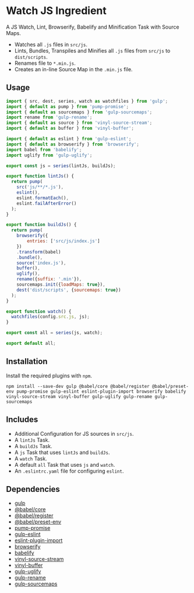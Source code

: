 Watch JS Ingredient
================================================================================

A JS Watch, Lint, Browserify, Babelify and Minification Task with Source Maps.

- Watches all `.js` files in `src/js`.
- Lints, Bundles, Transpiles and Minifies all `.js` files from `src/js` to `dist/scripts`.
- Renames file to `*.min.js`.
- Creates an in-line Source Map in the `.min.js` file.

Usage
--------------------------------------------------------------------------------

```javascript
import { src, dest, series, watch as watchfiles } from 'gulp';
import { default as pump } from 'pump-promise';
import { default as sourcemaps } from 'gulp-sourcemaps';
import rename from 'gulp-rename';
import { default as source } from 'vinyl-source-stream';
import { default as buffer } from 'vinyl-buffer';

import { default as eslint } from 'gulp-eslint';
import { default as browserify } from 'browserify';
import babel from 'babelify';
import uglify from 'gulp-uglify';

export const js = series(lintJs, buildJs);

export function lintJs() {
  return pump(
    src('js/**/*.js'),
    eslint(),
    eslint.formatEach(),
    eslint.failAfterError()
  );
}

export function buildJs() {
  return pump(
    browserify({
    	entries: ['src/js/index.js']
    })
    .transform(babel)
    .bundle(),
    source('index.js'),
    buffer(),
    uglify(),
    rename({suffix: '.min'}),
    sourcemaps.init({loadMaps: true}),
    dest('dist/scripts', {sourcemaps: true})
  );
}

export function watch() {
  watchfiles(config.src.js, js);
}

export const all = series(js, watch);

export default all;
```

Installation
--------------------------------------------------------------------------------

Install the required plugins with `npm`.

`npm install --save-dev gulp @babel/core @babel/register @babel/preset-env pump-promise gulp-eslint eslint-plugin-import browserify babelify vinyl-source-stream vinyl-buffer gulp-uglify gulp-rename gulp-sourcemaps`

Includes
--------------------------------------------------------------------------------

- Additional Configuration for JS sources in `src/js`.
- A `lintJs` Task.
- A `buildJs` Task.
- A `js` Task that uses `lintJs` and `buildJs`.
- A `watch` Task.
- A default `all` Task that uses `js` and `watch`.
- An `.eslintrc.yaml` file for configuring `eslint`.

Dependencies
--------------------------------------------------------------------------------

- [gulp](https://www.npmjs.com/package/gulp)
- [@babel/core](https://www.npmjs.com/package/@babel/core)
- [@babel/register](https://www.npmjs.com/package/@babel/register)
- [@babel/preset-env](https://www.npmjs.com/package/@babel/preset-env)
- [pump-promise](https://www.npmjs.com/package/pump-promise)
- [gulp-eslint](https://www.npmjs.com/package/gulp-eslint)
- [eslint-plugin-import](https://www.npmjs.com/package/eslint-plugin-import)
- [browserify](https://www.npmjs.com/package/browserify)
- [babelify](https://www.npmjs.com/package/babelify)
- [vinyl-source-stream](https://www.npmjs.com/package/vinyl-source-stream)
- [vinyl-buffer](https://www.npmjs.com/package/vinyl-buffer)
- [gulp-uglify](https://www.npmjs.com/package/gulp-uglify)
- [gulp-rename](https://www.npmjs.com/package/gulp-rename)
- [gulp-sourcemaps](https://www.npmjs.com/package/gulp-sourcemaps)

